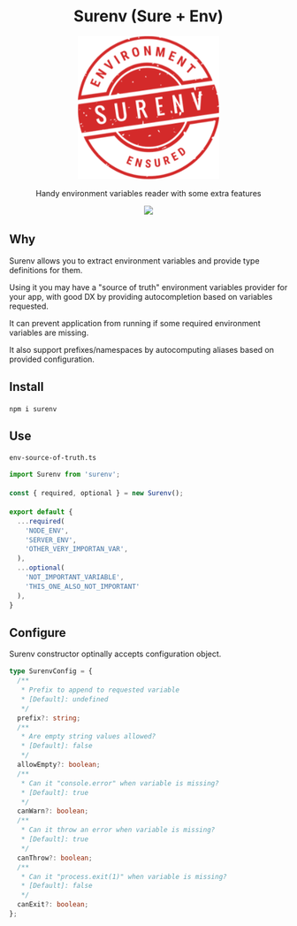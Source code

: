 <!-- markdownlint-disable -->

# **<div align="center">Surenv (Sure + Env)</div>**

<div align="center">
  <img src="./logo.png" alt="Envsure">
  <p>Handy environment variables reader with some extra features</p>
  <a href="https://codeclimate.com/github/b12k/branch-name-lint/maintainability">
    <img src="https://api.codeclimate.com/v1/badges/90a30843ffa0d0410003/maintainability">
  </a>
</div>

<!-- markdownlint-enable -->

## Why

Surenv allows you to extract environment variables and provide type definitions
for them.

Using it you may have a "source of truth" environment variables provider for
your app, with good DX by providing autocompletion based on variables requested.

It can prevent application from running if some required environment variables
are missing.

It also support prefixes/namespaces by autocomputing aliases based on provided
configuration.

## Install

`npm i surenv`

## Use

`env-source-of-truth.ts`

```typescript
import Surenv from 'surenv';

const { required, optional } = new Surenv();

export default {
  ...required(
    'NODE_ENV',
    'SERVER_ENV',
    'OTHER_VERY_IMPORTAN_VAR',
  ),
  ...optional(
    'NOT_IMPORTANT_VARIABLE',
    'THIS_ONE_ALSO_NOT_IMPORTANT'
  ),
}
```

## Configure

Surenv constructor optinally accepts configuration object.

```typescript
type SurenvConfig = {
  /**
   * Prefix to append to requested variable
   * [Default]: undefined
   */
  prefix?: string;
  /**
   * Are empty string values allowed?
   * [Default]: false
   */
  allowEmpty?: boolean;
  /**
   * Can it "console.error" when variable is missing?
   * [Default]: true
   */
  canWarn?: boolean;
  /**
   * Can it throw an error when variable is missing?
   * [Default]: true
   */
  canThrow?: boolean;
  /**
   * Can it "process.exit(1)" when variable is missing?
   * [Default]: false
   */
  canExit?: boolean;
};
```
